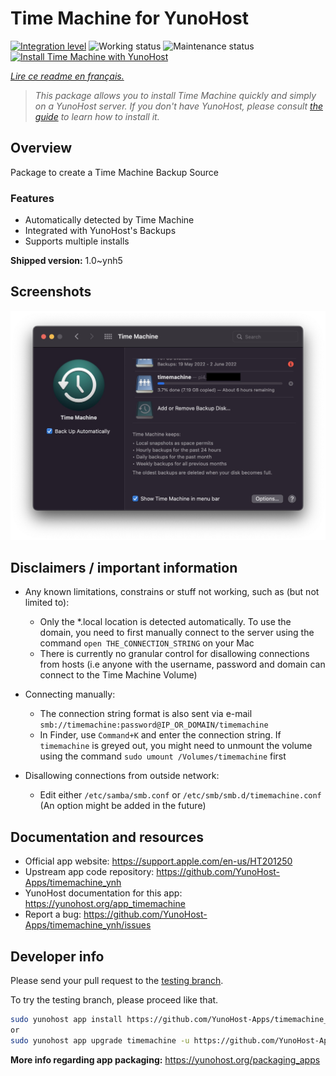 <!--
N.B.: This README was automatically generated by https://github.com/YunoHost/apps/tree/master/tools/README-generator
It shall NOT be edited by hand.
-->

# Time Machine for YunoHost

[![Integration level](https://dash.yunohost.org/integration/timemachine.svg)](https://dash.yunohost.org/appci/app/timemachine) ![Working status](https://ci-apps.yunohost.org/ci/badges/timemachine.status.svg) ![Maintenance status](https://ci-apps.yunohost.org/ci/badges/timemachine.maintain.svg)  
[![Install Time Machine with YunoHost](https://install-app.yunohost.org/install-with-yunohost.svg)](https://install-app.yunohost.org/?app=timemachine)

*[Lire ce readme en français.](./README_fr.md)*

> *This package allows you to install Time Machine quickly and simply on a YunoHost server.
If you don't have YunoHost, please consult [the guide](https://yunohost.org/#/install) to learn how to install it.*

## Overview

Package to create a Time Machine Backup Source

### Features

- Automatically detected by Time Machine
- Integrated with YunoHost's Backups
- Supports multiple installs

**Shipped version:** 1.0~ynh5


## Screenshots

![Screenshot of Time Machine](./doc/screenshots/example.jpg)

## Disclaimers / important information

* Any known limitations, constrains or stuff not working, such as (but not limited to):
    * Only the *.local location is detected automatically. To use the domain, you need to first manually connect to the server using the command `open THE_CONNECTION_STRING` on your Mac
    * There is currently no granular control for disallowing connections from hosts (i.e anyone with the username, password and domain can connect to the Time Machine Volume)

* Connecting manually:
    * The connection string format is also sent via e-mail `smb://timemachine:password@IP_OR_DOMAIN/timemachine`
    * In Finder, use `Command+K` and enter the connection string. If `timemachine` is greyed out, you might need to unmount the volume using the command `sudo umount /Volumes/timemachine` first

* Disallowing connections from outside network:
    * Edit either `/etc/samba/smb.conf` or `/etc/smb/smb.d/timemachine.conf` (An option might be added in the future)

## Documentation and resources

* Official app website: <https://support.apple.com/en-us/HT201250>
* Upstream app code repository: <https://github.com/YunoHost-Apps/timemachine_ynh>
* YunoHost documentation for this app: <https://yunohost.org/app_timemachine>
* Report a bug: <https://github.com/YunoHost-Apps/timemachine_ynh/issues>

## Developer info

Please send your pull request to the [testing branch](https://github.com/YunoHost-Apps/timemachine_ynh/tree/testing).

To try the testing branch, please proceed like that.

``` bash
sudo yunohost app install https://github.com/YunoHost-Apps/timemachine_ynh/tree/testing --debug
or
sudo yunohost app upgrade timemachine -u https://github.com/YunoHost-Apps/timemachine_ynh/tree/testing --debug
```

**More info regarding app packaging:** <https://yunohost.org/packaging_apps>

